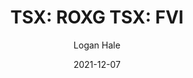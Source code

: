 ---
type: "report"
isIndustryResearch: 'true'
industryGroup: 'Natural Resources'
primerOrDeal: 'Deal Summaries'
paper: "ROXG_NR_M&A_Logan_Hale.pdf"
author: "Logan Hale"
company: "Roxgold (Target), Fortuna Silver Mines (Acquirer)"
date: "2021-12-07"
summary: "Fortuna and Roxgold combine to create a global premier growth-oriented intermediate gold and silver producer. Fortuna acquires all the issued and outstanding securities of Roxgold and expands their operations into West Africa. Investor confidence and share price fall as a result."
title: "TSX: ROXG TSX: FVI"
---